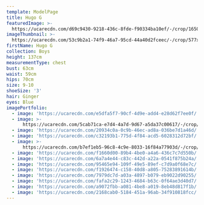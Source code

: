 ```yaml
---
template: ModelPage
title: Hugo G
featuredImage: >-
  https://ucarecdn.com/d69c9430-9218-436c-8fde-f90334ba10ef/-/crop/1650x992/0,0/-/preview/
imageThumbnail: >-
  https://ucarecdn.com/53c9b2a1-74f9-46a7-95cd-44a40d2fceec/-/crop/577x888/63,39/-/preview/
firstName: Hugo G
collection: Boys
height: 137cm
measurementType: chest
bust: 63cm
waist: 59cm
hips: 70cm
size: 9-10
shoeSize: '3'
hair: Ginger
eyes: Blue
imagePortfolio:
  - image: 'https://ucarecdn.com/e5dfa5f7-90cf-4d9e-add4-e28d62f7ee0f/'
  - image: >-
      https://ucarecdn.com/5cab71ca-e7d4-4a7d-9d67-a5da37c00617/-/crop/643x1100/90,0/-/preview/
  - image: 'https://ucarecdn.com/20934c0a-0c9b-46ec-ad8a-036be7d1a46d/'
  - image: 'https://ucarecdn.com/c32193b1-775d-4f84-acd5-6028312d72bf/'
  - image: >-
      https://ucarecdn.com/b7ef1eb5-96c8-4c9e-8033-16f84a77903d/-/crop/1274x1100/376,0/-/preview/
  - image: 'https://ucarecdn.com/f1660d00-89b4-4be0-a4a6-436c7c7d550b/'
  - image: 'https://ucarecdn.com/6a7a4e44-c83c-442d-a22a-0541f875b24a/'
  - image: 'https://ucarecdn.com/95465e94-109f-49e5-89ef-c7d9a0f68e7c/'
  - image: 'https://ucarecdn.com/f1926474-c158-40d8-a805-75283891614b/'
  - image: 'https://ucarecdn.com/7979dc7d-a03a-4897-b079-eb9022d90255/'
  - image: 'https://ucarecdn.com/fafa2c29-1243-4684-b63c-0f64ae3d40d7/'
  - image: 'https://ucarecdn.com/a9072fbb-a081-4be8-a019-8eb48d817f1b/'
  - image: 'https://ucarecdn.com/2168cab0-5184-451a-96ab-34f910818fcc/'
---
```


